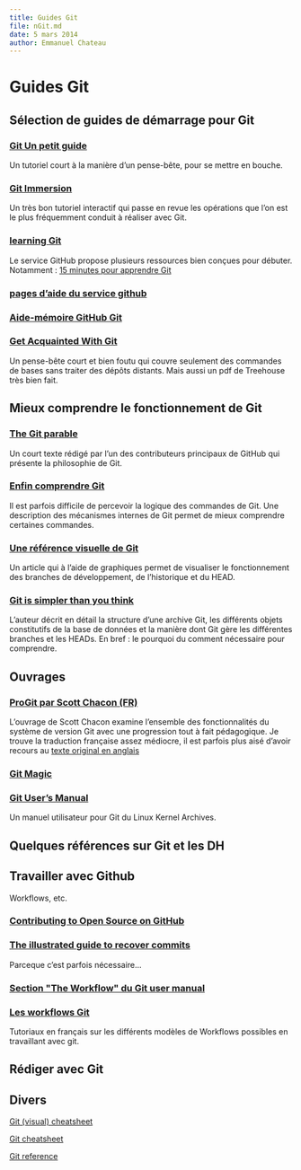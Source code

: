 ```yaml
---
title: Guides Git
file: nGit.md
date: 5 mars 2014
author: Emmanuel Chateau
---
```


Guides Git
==========


Sélection de guides de démarrage pour Git
----------

### [Git Un petit guide](http://rogerdudler.github.io/git-guide/index.fr.html)

Un tutoriel court à la manière d’un pense-bête, pour se mettre en bouche.


### [Git Immersion](http://gitimmersion.com/)

Un très bon tutoriel interactif qui passe en revue les opérations que l’on est le plus fréquemment conduit à réaliser avec Git.


### [learning Git](http://training.github.com/)

Le service GitHub propose plusieurs ressources bien conçues pour débuter. Notamment : [15 minutes pour apprendre Git](https://try.github.io)

### [pages d’aide du service github](help.github.com)


### [Aide-mémoire GitHub Git](https://training.github.com/kit/downloads/fr/github-git-cheat-sheet.pdf)


### [Get Acquainted With Git](https://github.com/sawmac/get-acquainted-with-git)

Un pense-bête court et bien foutu qui couvre seulement des commandes de bases sans traiter des dépôts distants. Mais aussi un pdf de Treehouse très bien fait.


Mieux comprendre le fonctionnement de Git
----------

### [The Git parable](http://tom.preston-werner.com/2009/05/19/the-git-parable.html)

Un court texte rédigé par l’un des contributeurs principaux de GitHub qui présente la philosophie de Git.


### [Enfin comprendre Git](http://www.miximum.fr/enfin-comprendre-git.html)

Il est parfois difficile de percevoir la logique des commandes de Git. Une description des mécanismes internes de Git permet de mieux comprendre certaines  commandes.


### [Une référence visuelle de Git](http://marklodato.github.io/visual-git-guide/index-fr.html)

Un article qui à l’aide de graphiques permet de visualiser le fonctionnement des branches de développement, de l’historique et du HEAD.


### [Git is simpler than you think](http://nfarina.com/post/9868516270/git-is-simpler)

L’auteur décrit en détail la structure d’une archive Git, les différents objets constitutifs de la base de données et la manière dont Git gère les différentes branches et les HEADs. En bref : le pourquoi du comment nécessaire pour comprendre.


Ouvrages
----------

### [ProGit par Scott Chacon (FR)](http://git-scm.com/book/fr)

L’ouvrage de Scott Chacon examine l’ensemble des fonctionnalités du système de version Git avec une progression tout à fait pédagogique. Je trouve la traduction française assez médiocre, il est parfois plus aisé d’avoir recours au [texte original en anglais](http://git-scm.com/book)


### [Git Magic](http://www-cs-students.stanford.edu/~blynn/gitmagic/intl/fr/)


### [Git User’s Manual](https://www.kernel.org/pub/software/scm/git/docs/user-manual.html)

Un manuel utilisateur pour Git du Linux Kernel Archives.

Quelques références sur Git et les DH
---------


Travailler avec Github
---------

Workflows, etc.

### [Contributing to Open Source on GitHub](https://guides.github.com/overviews/os-contributing)


### [The illustrated guide to recover commits](http://www.programblings.com/2008/06/07/the-illustrated-guide-to-recovering-lost-commits-with-git/)

Parceque c’est parfois nécessaire...


### [Section "The Workflow" du Git user manual](https://www.kernel.org/pub/software/scm/git/docs/user-manual.html#the-workflow)


### [Les workflows Git](https://www.atlassian.com/fr/git/workflows)

Tutoriaux en français sur les différents modèles de Workflows possibles en travaillant avec git.

Rédiger avec Git
----------


Divers
------------

[Git (visual) cheatsheet](http://www.ndpsoftware.com/git-cheatsheet.html)

[Git cheatsheet](http://cheat.errtheblog.com/s/git)

[Git reference](http://gitref.org/index.html)
